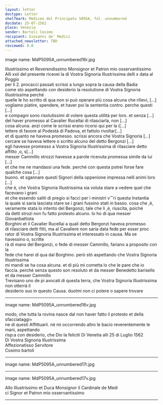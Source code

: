 ```yaml
---
layout: letter
doctype: Letter
shelfmark: Mediceo del Principato 5095A, fol. unnumbered
docdate: 25-07-1562
place: Venezia
sender: Bartoli Cosimo
recipient: Giovanni de' Medici
attached_newsletter: TBD
reviewed: 0.0
---
```


image name: MdP5095A_unnumbered16r.jpg  
  
  
Illustrissimo et Reverendissimo Monsignor et Patron mio osservantissimo  
Alli xxii del presente ricevei la di Vostra Signoria Illustrissima delli x data al Poggio  
per li 2. procacci passati scrissi a lungo sopra la causa della Badia  
come sto aspettando con desiderio la resolutione di Vostra Signoria Illustrissima perché  
quelle le ho scritto di qua non si può operare più cosa alcuna che rilievi, [...]  
vogliamo piatire, spendere, et haver poi la sententia contro. perche questi [...]  
e compagni sono risolutissimi di volere questa utilità per loro. et senza [...]  
del haver promesso al Cavalier Rucellai di rilasciarla, non [...]  
cosa alcuna. anzi come le scrissi erano ricorsi qui per la i[...]  
lettere di favore al Podestà di Padova, et fattolo rivoltar[...]  
et di quanto ne haveva promesso. scrissi ancora che Vostra Signoria [...]  
cercare se haveva lettere o scritto alcuno del detto Bergonzi [...]  
egli havesse promesso a Vostra Signoria Illustrissima di rilasciare detto affitto ,o, s[...]  
messer Cammillo strozzi havesse a parole ricevuta promessa simile da lui [...]  
et che me ne mandassi una fede. perché con questa potrei forse fare qualche cosa [...]  
buono. et sgannare questi Signori della oppenione impressa nelli animi loro [...]  
che è, che Vostra Signoria Illustrissima sia voluta stare a vedere quel che facevano i grani  
et che essendo saliti di pregio si facci per i ministri v⁀ri questa Instantia  
la quale si saria lasciata stare se i grani fussino stati in basso. cosa che ,è,  
veramente stata lo intento del Bergonzi, tale che li ,è, riuscita, poiché  
da detti strozi non fu fatto protesto alcuno. Io ho di qua messer Giovanbattista  
Borghini et il Cavalier Rucellai a quali detto Bergonzi haveva promesso  
di rilasciare detti fitti, ma al Cavaliere non saria data fede per esser proc  
rator di Vostra Signoria Illustrissima et interessato in causa. Ma se havessino o, scritte  
rà di mano del Bergonzi, o fede di messer Cammillo, fariano a proposito con la  
fede che harei di qua dal Borghino. però stò aspettando che Vostra Signoria Illustrissima  
mi mandi se ha cosa alcuna. et di più mi cometta lo che le pare che io  
faccia. perché senza questo son resoluto et da messer Benedetto barisello et da messer Cammillo  
Trevisano uno de pi avocati di questa terra, che Vostra Signoria Illustrissima non otterrà il  
desiderio suo in questo Causa. duolmi non ci potere o sapere trovare  
  
---  

image name: MdP5095A_unnumbered16v.jpg  
  
  
modo, che tutta la rovina nasce dal non haver fatto il protesto et della sfacciataggi=  
ne di questi Affittuarii. né mi occorrendo altro le bacio reverentemente le mani, aspettando  
risp:a con desiderio, che Dio la feliciti Di Venetia alli 25 di Luglio 1562  
Di Vostra Signoria Illustrissima  
Affezionatisso Servitore  
Cosimo bartoli  
  
---  

image name: MdP5095A_unnumbered17r.jpg  
  
  
  
---  

image name: MdP5095A_unnumbered17v.jpg  
  
  
Allo Illustrissimo et Duca Monsignor il Cardinale de Medi  
ci Signor et Patron mio osservantissimo  
	  
---  

